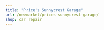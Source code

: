 ```yaml
---
title: "Price's Sunnycrest Garage"
url: /newmarket/prices-sunnycrest-garage/
shop: car repair
---
```

